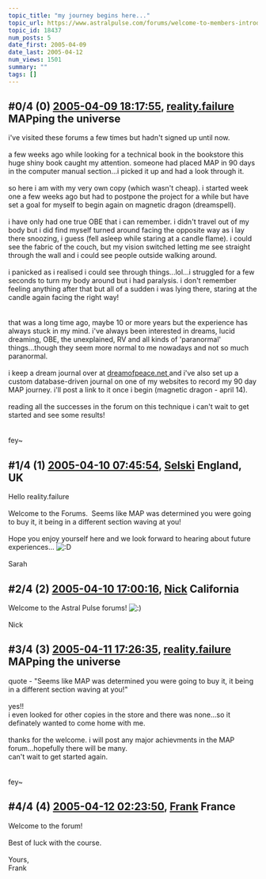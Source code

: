 ```yaml
---
topic_title: "my journey begins here..."
topic_url: https://www.astralpulse.com/forums/welcome-to-members-introductions!/my-journey-begins-here
topic_id: 18437
num_posts: 5
date_first: 2005-04-09
date_last: 2005-04-12
num_views: 1501
summary: ""
tags: []
---
```


## \#0/4 (0) [2005-04-09 18:17:55](https://www.astralpulse.com/forums/index.php?msg=159595), [reality.failure](https://www.astralpulse.com/forums/profile/?u=8810) MAPping the universe ##
<section>
i've visited these forums a few times but hadn't signed up until now.
<br>
<br>
a few weeks ago while looking for a technical book in the bookstore this huge shiny book caught my attention. someone had placed MAP in 90 days in the computer manual section...i picked it up and had a look through it.
<br>
<br>
so here i am with my very own copy (which wasn't cheap). i started week one a few weeks ago but had to postpone the project for a while but have set a goal for myself to begin again on magnetic dragon (dreamspell).
<br>
<br>
i have only had one true OBE that i can remember. i didn't travel out of my body but i did find myself turned around facing the opposite way as i lay there snoozing, i guess (fell asleep while staring at a candle flame). i could see the fabric of the couch, but my vision switched letting me see straight through the wall and i could see people outside walking around.
<br>
<br>
i panicked as i realised i could see through things...lol...i struggled for a few seconds to turn my body around but i had paralysis. i don't remember feeling anything after that but all of a sudden i was lying there, staring at the candle again facing the right way!
<br>
<br>
<br>
that was a long time ago, maybe 10 or more years but the experience has always stuck in my mind. i've always been interested in dreams, lucid dreaming, OBE, the unexplained, RV and all kinds of 'paranormal' things...though they seem more normal to me nowadays and not so much paranormal.
<br>
<br>
i keep a dream journal over at
<a class="bbc_link" href="https://www.astralpulse.com/forums///dreamofpeace.net" rel="noopener" target="_blank">
 dreamofpeace.net
</a>
and i've also set up a custom database-driven journal on one of my websites to record my 90 day MAP journey. i'll post a link to it once i begin (magnetic dragon - april 14).
<br>
<br>
reading all the successes in the forum on this technique i can't wait to get started and see some results!
<br>
<br>
<br>
fey~
</section>

## \#1/4 (1) [2005-04-10 07:45:54](https://www.astralpulse.com/forums/index.php?msg=159650), [Selski](https://www.astralpulse.com/forums/profile/?u=6012) England, UK ##
<section>
Hello reality.failure
<br>
<br>
Welcome to the Forums.  Seems like MAP was determined you were going to buy it, it being in a different section waving at you!
<br>
<br>
Hope you enjoy yourself here and we look forward to hearing about future experiences...
<img alt=":D" class="smiley" src="https://www.astralpulse.com/forums/Smileys/fugue/cheesy.png" title="Cheesy"/>
<br>
<br>
Sarah
</section>

## \#2/4 (2) [2005-04-10 17:00:16](https://www.astralpulse.com/forums/index.php?msg=159711), [Nick](https://www.astralpulse.com/forums/profile/?u=2080) California ##
<section>
Welcome to the Astral Pulse forums!
<img alt=":)" class="smiley" src="https://www.astralpulse.com/forums/Smileys/fugue/smiley.png" title="Smiley"/>
<br>
<br>
Nick
</section>

## \#3/4 (3) [2005-04-11 17:26:35](https://www.astralpulse.com/forums/index.php?msg=159872), [reality.failure](https://www.astralpulse.com/forums/profile/?u=8810) MAPping the universe ##
<section>
quote - "Seems like MAP was determined you were going to buy it, it being in a different section waving at you!"
<br>
<br>
yes!!
<br>
i even looked for other copies in the store and there was none...so it definately wanted to come home with me.
<br>
<br>
thanks for the welcome. i will post any major achievments in the MAP forum...hopefully there will be many.
<br>
can't wait to get started again.
<br>
<br>
<br>
fey~
</section>

## \#4/4 (4) [2005-04-12 02:23:50](https://www.astralpulse.com/forums/index.php?msg=159911), [Frank](https://www.astralpulse.com/forums/profile/?u=359) France ##
<section>
Welcome to the forum!
<br>
<br>
Best of luck with the course.
<br>
<br>
Yours,
<br>
Frank
</section>